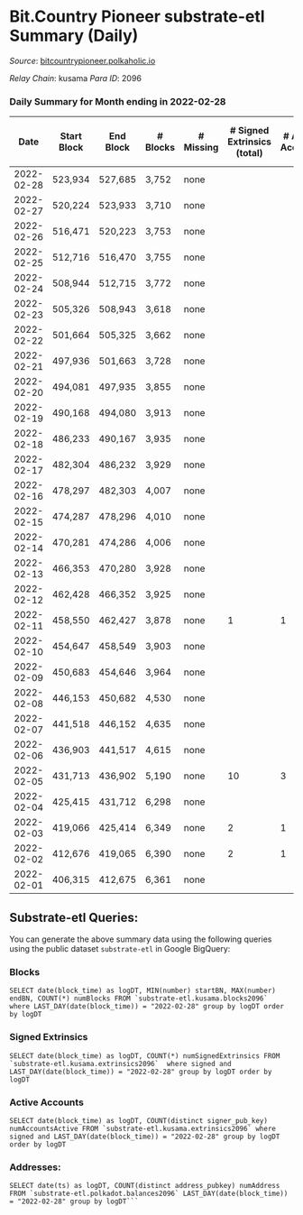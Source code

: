 # Bit.Country Pioneer substrate-etl Summary (Daily)

_Source_: [bitcountrypioneer.polkaholic.io](https://bitcountrypioneer.polkaholic.io)

*Relay Chain*: kusama
*Para ID*: 2096



### Daily Summary for Month ending in 2022-02-28


| Date | Start Block | End Block | # Blocks | # Missing | # Signed Extrinsics (total) | # Active Accounts | # Addresses with Balances | # Events | # Transfers | # XCM Transfers In | # XCM Transfers Out |
| ---- | ----------- | --------- | -------- | --------- | --------------------------- | ----------------- | ------------------------- | -------- | ----------- | ------------------ | ------------------- |
| 2022-02-28 | 523,934 | 527,685 | 3,752 | none  |  |  | 8 | 7,508 |   |   |   |
| 2022-02-27 | 520,224 | 523,933 | 3,710 | none  |  |  | 8 | 7,420 |   |   |   |
| 2022-02-26 | 516,471 | 520,223 | 3,753 | none  |  |  | 8 | 7,510 |   |   |   |
| 2022-02-25 | 512,716 | 516,470 | 3,755 | none  |  |  | 8 | 7,510 |   |   |   |
| 2022-02-24 | 508,944 | 512,715 | 3,772 | none  |  |  | 8 | 7,548 |   |   |   |
| 2022-02-23 | 505,326 | 508,943 | 3,618 | none  |  |  | 8 | 7,236 |   |   |   |
| 2022-02-22 | 501,664 | 505,325 | 3,662 | none  |  |  | 8 | 7,328 |   |   |   |
| 2022-02-21 | 497,936 | 501,663 | 3,728 | none  |  |  | 8 | 7,456 |   |   |   |
| 2022-02-20 | 494,081 | 497,935 | 3,855 | none  |  |  | 8 | 7,714 |   |   |   |
| 2022-02-19 | 490,168 | 494,080 | 3,913 | none  |  |  | 8 | 7,826 |   |   |   |
| 2022-02-18 | 486,233 | 490,167 | 3,935 | none  |  |  | 8 | 7,874 |   |   |   |
| 2022-02-17 | 482,304 | 486,232 | 3,929 | none  |  |  | 8 | 7,862 |   |   |   |
| 2022-02-16 | 478,297 | 482,303 | 4,007 | none  |  |  | 8 | 8,014 |   |   |   |
| 2022-02-15 | 474,287 | 478,296 | 4,010 | none  |  |  | 8 | 8,024 |   |   |   |
| 2022-02-14 | 470,281 | 474,286 | 4,006 | none  |  |  | 8 | 8,012 |   |   |   |
| 2022-02-13 | 466,353 | 470,280 | 3,928 | none  |  |  | 8 | 7,860 |   |   |   |
| 2022-02-12 | 462,428 | 466,352 | 3,925 | none  |  |  | 8 | 7,850 |   |   |   |
| 2022-02-11 | 458,550 | 462,427 | 3,878 | none  | 1 | 1 | 8 | 7,766 |   |   |   |
| 2022-02-10 | 454,647 | 458,549 | 3,903 | none  |  |  | 8 | 7,806 |   |   |   |
| 2022-02-09 | 450,683 | 454,646 | 3,964 | none  |  |  | 8 | 7,932 |   |   |   |
| 2022-02-08 | 446,153 | 450,682 | 4,530 | none  |  |  | 8 | 9,064 |   |   |   |
| 2022-02-07 | 441,518 | 446,152 | 4,635 | none  |  |  | 8 | 9,270 |   |   |   |
| 2022-02-06 | 436,903 | 441,517 | 4,615 | none  |  |  | 8 | 9,234 |   |   |   |
| 2022-02-05 | 431,713 | 436,902 | 5,190 | none  | 10 | 3 | 8 | 10,430 | 2  |   |   |
| 2022-02-04 | 425,415 | 431,712 | 6,298 | none  |  |  | 6 | 12,596 |   |   |   |
| 2022-02-03 | 419,066 | 425,414 | 6,349 | none  | 2 | 1 | 6 | 12,711 |   |   |   |
| 2022-02-02 | 412,676 | 419,065 | 6,390 | none  | 2 | 1 | 6 | 12,786 |   |   |   |
| 2022-02-01 | 406,315 | 412,675 | 6,361 | none  |  |  | 6 | 12,723 |   |   |   |

## Substrate-etl Queries:
You can generate the above summary data using the following queries using the public dataset `substrate-etl` in Google BigQuery:


### Blocks
```
SELECT date(block_time) as logDT, MIN(number) startBN, MAX(number) endBN, COUNT(*) numBlocks FROM `substrate-etl.kusama.blocks2096`  where LAST_DAY(date(block_time)) = "2022-02-28" group by logDT order by logDT
```


### Signed Extrinsics
```
SELECT date(block_time) as logDT, COUNT(*) numSignedExtrinsics FROM `substrate-etl.kusama.extrinsics2096`  where signed and LAST_DAY(date(block_time)) = "2022-02-28" group by logDT order by logDT
```


### Active Accounts
```
SELECT date(block_time) as logDT, COUNT(distinct signer_pub_key) numAccountsActive FROM `substrate-etl.kusama.extrinsics2096` where signed and LAST_DAY(date(block_time)) = "2022-02-28" group by logDT order by logDT
```


### Addresses:
```
SELECT date(ts) as logDT, COUNT(distinct address_pubkey) numAddress FROM `substrate-etl.polkadot.balances2096` LAST_DAY(date(block_time)) = "2022-02-28" group by logDT```

